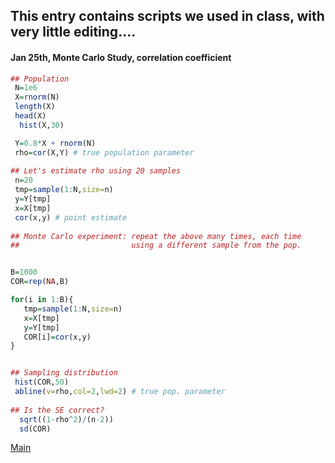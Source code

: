 ## This entry contains scripts we used in class, with very little editing....

#### Jan 25th, Monte Carlo Study, correlation coefficient

```r
## Population
 N=1e6
 X=rnorm(N)
 length(X)
 head(X)
  hist(X,30)

 Y=0.8*X + rnorm(N)
 rho=cor(X,Y) # true population parameter
 
## Let's estimate rho using 20 samples
 n=20
 tmp=sample(1:N,size=n)
 y=Y[tmp]
 x=X[tmp]
 cor(x,y) # point estimate
 
## Monte Carlo experiment: repeat the above many times, each time
##                         using a different sample from the pop.


B=1000
COR=rep(NA,B)

for(i in 1:B){
   tmp=sample(1:N,size=n)
   x=X[tmp]
   y=Y[tmp]
   COR[i]=cor(x,y)
}


## Sampling distribution
 hist(COR,50)
 abline(v=rho,col=2,lwd=2) # true pop. parameter
 
## Is the SE correct?
  sqrt((1-rho^2)/(n-2))
  sd(COR)
```
[Main](https://github.com/gdlc/EPI809)
